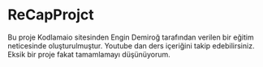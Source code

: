 # ReCapProjct
Bu proje Kodlamaio sitesinden Engin Demiroğ tarafından verilen bir eğitim neticesinde oluşturulmuştur.
Youtube dan ders içeriğini takip edebilirsiniz.
Eksik bir proje fakat tamamlamayı düşünüyorum.
